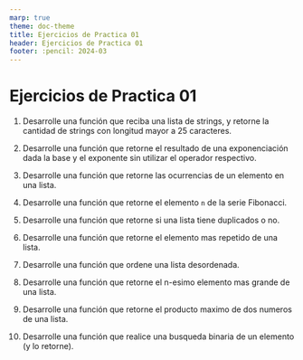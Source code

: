 ```yaml
---
marp: true
theme: doc-theme
title: Ejercicios de Practica 01
header: Ejercicios de Practica 01 
footer: :pencil: 2024-03
---
```


# Ejercicios de Practica 01

1. Desarrolle una función que reciba una lista de strings, y retorne la cantidad de strings con longitud mayor a 25 caracteres.

2. Desarrolle una función que retorne el resultado de una exponenciación dada la base y el exponente sin utilizar el operador respectivo.

3. Desarrolle una función que retorne las ocurrencias de un elemento en una lista.

4. Desarrolle una función que retorne el elemento `n` de la serie Fibonacci.

5. Desarrolle una función que retorne si una lista tiene duplicados o no.

6. Desarrolle una función que retorne el elemento mas repetido de una lista.

7. Desarrolle una función que ordene una lista desordenada.

8. Desarrolle una función que retorne el n-esimo elemento mas grande de una lista.

9. Desarrolle una función que retorne el producto maximo de dos numeros de una lista.

10. Desarrolle una función que realice una busqueda binaria de un elemento (y lo retorne).
